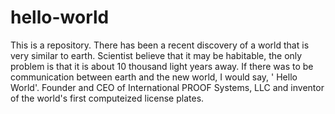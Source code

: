 # hello-world
This is a repository. There has been a recent discovery of a world that is very similar to earth. Scientist believe that it may be habitable, the only problem is that it is about 10 thousand light years away. If there was to be communication between earth and the new world, I would say, ' Hello World'. 
Founder and CEO of International PROOF Systems, LLC and inventor of the world's first computeized license plates. 
